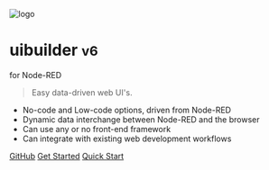 <div class="cover-head">

![logo](/images/node-lblue-192x192.png)

<div class="ch-title">

# <span class="uib-red">ui</span>builder <small>v6</small>

for Node-RED

</div>

</div>

> Easy data-driven web UI's.

- No-code and Low-code options, driven from Node-RED
- Dynamic data interchange between Node-RED and the browser
- Can use any or no front-end framework
- Can integrate with existing web development workflows

[GitHub](https://github.com/TotallyInformation/node-red-contrib-uibuilder)
[Get Started](#uibuilder-documentation)
[Quick Start](walkthrough1)
